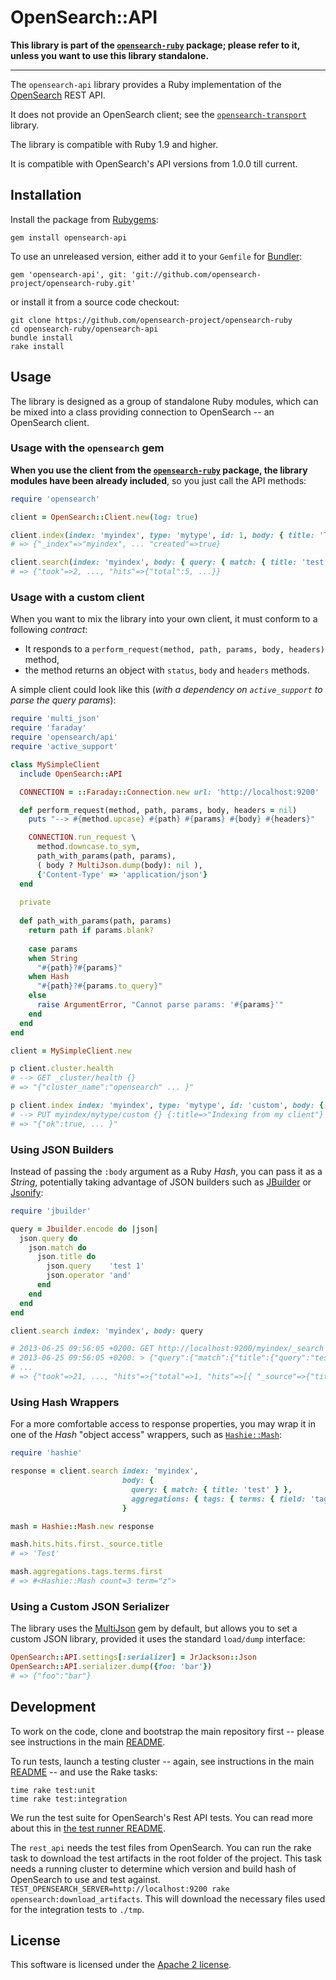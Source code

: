 # OpenSearch::API

**This library is part of the [`opensearch-ruby`](https://github.com/opensearch-project/opensearch-ruby/) package;
please refer to it, unless you want to use this library standalone.**

----

The `opensearch-api` library provides a Ruby implementation of
the [OpenSearch](http://opensearch.com) REST API.

It does not provide an OpenSearch client; see the
[`opensearch-transport`](https://github.com/opensearch-project/opensearch-ruby/tree/main/opensearch-transport) library.

The library is compatible with Ruby 1.9 and higher.

It is compatible with OpenSearch's API versions from 1.0.0 till current.

## Installation

Install the package from [Rubygems](https://rubygems.org):

    gem install opensearch-api

To use an unreleased version, either add it to your `Gemfile` for [Bundler](http://gembundler.com):

    gem 'opensearch-api', git: 'git://github.com/opensearch-project/opensearch-ruby.git'

or install it from a source code checkout:

    git clone https://github.com/opensearch-project/opensearch-ruby
    cd opensearch-ruby/opensearch-api
    bundle install
    rake install

## Usage

The library is designed as a group of standalone Ruby modules, which can be mixed into a class
providing connection to OpenSearch -- an OpenSearch client.

### Usage with the `opensearch` gem

**When you use the client from the [`opensearch-ruby`](https://github.com/opensearch-project/opensearch-ruby/) package,
the library modules have been already included**, so you just call the API methods:

```ruby
require 'opensearch'

client = OpenSearch::Client.new(log: true)

client.index(index: 'myindex', type: 'mytype', id: 1, body: { title: 'Test' })
# => {"_index"=>"myindex", ... "created"=>true}

client.search(index: 'myindex', body: { query: { match: { title: 'test' } } })
# => {"took"=>2, ..., "hits"=>{"total":5, ...}}
```

### Usage with a custom client

When you want to mix the library into your own client, it must conform to a following _contract_:

* It responds to a `perform_request(method, path, params, body, headers)` method,
* the method returns an object with `status`, `body` and `headers` methods.

A simple client could look like this (_with a dependency on `active_support` to parse the query params_):

```ruby
require 'multi_json'
require 'faraday'
require 'opensearch/api'
require 'active_support'

class MySimpleClient
  include OpenSearch::API

  CONNECTION = ::Faraday::Connection.new url: 'http://localhost:9200'

  def perform_request(method, path, params, body, headers = nil)
    puts "--> #{method.upcase} #{path} #{params} #{body} #{headers}"

    CONNECTION.run_request \
      method.downcase.to_sym,
      path_with_params(path, params),
      ( body ? MultiJson.dump(body): nil ),
      {'Content-Type' => 'application/json'}
  end
  
  private
  
  def path_with_params(path, params)
    return path if params.blank?
  
    case params
    when String
      "#{path}?#{params}"
    when Hash
      "#{path}?#{params.to_query}"
    else
      raise ArgumentError, "Cannot parse params: '#{params}'"
    end
  end
end

client = MySimpleClient.new

p client.cluster.health
# --> GET _cluster/health {}
# => "{"cluster_name":"opensearch" ... }"

p client.index index: 'myindex', type: 'mytype', id: 'custom', body: { title: "Indexing from my client" }
# --> PUT myindex/mytype/custom {} {:title=>"Indexing from my client"}
# => "{"ok":true, ... }"
```

### Using JSON Builders

Instead of passing the `:body` argument as a Ruby _Hash_, you can pass it as a _String_, potentially
taking advantage of JSON builders such as [JBuilder](https://github.com/rails/jbuilder) or
[Jsonify](https://github.com/bsiggelkow/jsonify):

```ruby
require 'jbuilder'

query = Jbuilder.encode do |json|
  json.query do
    json.match do
      json.title do
        json.query    'test 1'
        json.operator 'and'
      end
    end
  end
end

client.search index: 'myindex', body: query

# 2013-06-25 09:56:05 +0200: GET http://localhost:9200/myindex/_search [status:200, request:0.015s, query:0.011s]
# 2013-06-25 09:56:05 +0200: > {"query":{"match":{"title":{"query":"test 1","operator":"and"}}}}
# ...
# => {"took"=>21, ..., "hits"=>{"total"=>1, "hits"=>[{ "_source"=>{"title"=>"Test 1", ...}}]}}
```

### Using Hash Wrappers

For a more comfortable access to response properties, you may wrap it in one of the _Hash_ "object access"
wrappers, such as [`Hashie::Mash`](https://github.com/intridea/hashie):

```ruby
require 'hashie'

response = client.search index: 'myindex',
                         body: {
                           query: { match: { title: 'test' } },
                           aggregations: { tags: { terms: { field: 'tags' } } }
                         }

mash = Hashie::Mash.new response

mash.hits.hits.first._source.title
# => 'Test'

mash.aggregations.tags.terms.first
# => #<Hashie::Mash count=3 term="z">
```

### Using a Custom JSON Serializer

The library uses the [MultiJson](https://rubygems.org/gems/multi_json/) gem by default,
but allows you to set a custom JSON library, provided it uses the standard `load/dump`
interface:

```ruby
OpenSearch::API.settings[:serializer] = JrJackson::Json
OpenSearch::API.serializer.dump({foo: 'bar'})
# => {"foo":"bar"}
```

## Development

To work on the code, clone and bootstrap the main repository first -- please see instructions in the main [README](../README.md#development).

To run tests, launch a testing cluster -- again, see instructions in the main [README](../README.md#development) -- and use the Rake tasks:

```
time rake test:unit
time rake test:integration
```

We run the test suite for OpenSearch's Rest API tests. You can read more about this in [the test runner README](https://github.com/opensearch-project/opensearch-ruby/tree/main/api-spec-testing#rest-api-yaml-test-runner).

The `rest_api` needs the test files from OpenSearch. You can run the rake task to download the test artifacts in the root folder of the project. This task needs a running cluster to determine which version and build hash of OpenSearch to use and test against. `TEST_OPENSEARCH_SERVER=http://localhost:9200 rake opensearch:download_artifacts`. This will download the necessary files used for the integration tests to `./tmp`.

## License

This software is licensed under the [Apache 2 license](./LICENSE).
